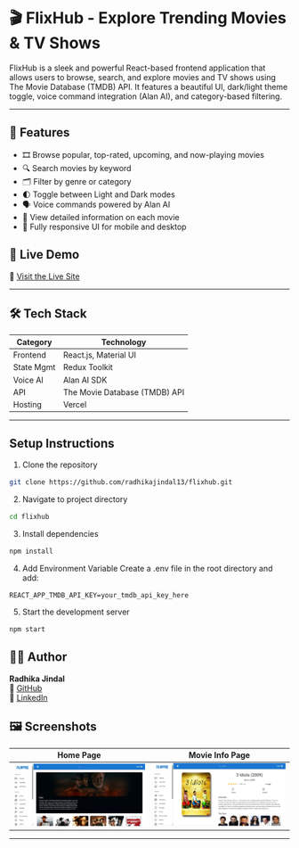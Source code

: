 # 🎬 FlixHub - Explore Trending Movies & TV Shows

FlixHub is a sleek and powerful React-based frontend application that allows users to browse, search, and explore movies and TV shows using The Movie Database (TMDB) API. It features a beautiful UI, dark/light theme toggle, voice command integration (Alan AI), and category-based filtering.

---

## 🧰 Features

- 🎞️ Browse popular, top-rated, upcoming, and now-playing movies
- 🔍 Search movies by keyword
- 🗂️ Filter by genre or category
- 🌓 Toggle between Light and Dark modes
- 🗣️ Voice commands powered by Alan AI
- 🎥 View detailed information on each movie
- 📱 Fully responsive UI for mobile and desktop



## 🚀 Live Demo

🔗 [Visit the Live Site](https://flixhub-movies.vercel.app/)

---

## 🛠️ Tech Stack

| Category   | Technology                           |
|------------|---------------------------------------|
| Frontend   | React.js, Material UI                |
| State Mgmt | Redux Toolkit                        |
| Voice AI   | Alan AI SDK                          |
| API        | The Movie Database (TMDB) API        |
| Hosting    | Vercel                               |

---


## Setup Instructions

1. Clone the repository
```bash
git clone https://github.com/radhikajindal13/flixhub.git
```

2. Navigate to project directory
```bash
cd flixhub
```

3. Install dependencies
```bash
npm install
```

4. Add Environment Variable
Create a .env file in the root directory and add:
```
REACT_APP_TMDB_API_KEY=your_tmdb_api_key_here
```

5. Start the development server
```bash
npm start
```


## 👩‍💻 Author

**Radhika Jindal**  
🔗 [GitHub](https://github.com/radhikajindal13)  
🔗 [LinkedIn](https://www.linkedin.com/in/radhika-jindal-1b5a7a258/)



## 🖼️ Screenshots

| Home Page | Movie Info Page |
|-----------|------------------|
| ![Home](screenshots/home.jpg) | ![Movie Info](screenshots/movie-info.jpg) |

---


